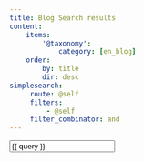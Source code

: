 ```yaml
---
title: Blog Search results
content:
    items:
        '@taxonomy':
            category: [en_blog]
    order:
        by: title
        dir: desc
simplesearch:
     route: @self
     filters:
         - @self
     filter_combinator: and
---
```


<div class="search-wrapper">
  <a href="{{ base_url }}/blog/search"><i class="fa fa-times-circle"></i></a>
  <input type="text" placeholder="Enter keywords to search..." value="{{ query }}" data-search-input="{{ base_url }}/blog/search/query" />
</div>
